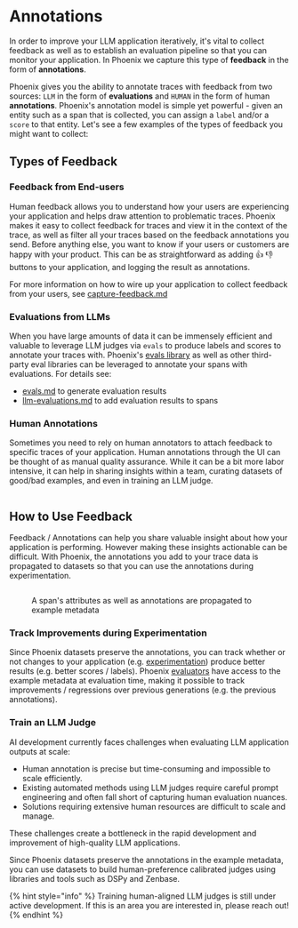 # Annotations

In order to improve your LLM application iteratively, it's vital to collect feedback as well as to establish an evaluation pipeline so that you can monitor your application. In Phoenix we capture this type of **feedback** in the form of **annotations**.

Phoenix gives you the ability to annotate traces with feedback from two sources: `LLM` in the form of **evaluations** and `HUMAN` in the form of human **annotations**. Phoenix's annotation model is simple yet powerful - given an entity such as a span that is collected, you can assign a `label` and/or a `score` to that entity. Let's see a few examples of the types of feedback you might want to collect:

## Types of Feedback

### Feedback from End-users

Human feedback allows you to understand how your users are experiencing your application and helps draw attention to problematic traces. Phoenix makes it easy to collect feedback for traces and view it in the context of the trace, as well as filter all your traces based on the feedback annotations you send. Before anything else, you want to know if your users or customers are happy with your product. This can be as straightforward as adding :thumbsup: :thumbsdown: buttons to your application, and logging the result as annotations.

For more information on how to wire up your application to collect feedback from your users, see [capture-feedback.md](../how-to-tracing/feedback-and-annotations/capture-feedback.md "mention")

### Evaluations from LLMs

When you have large amounts of data it can be immensely efficient and valuable to leverage LLM judges via `evals` to produce labels and scores to annotate your traces with. Phoenix's [evals library](../../evaluation/llm-evals.md) as well as other third-party eval libraries can be leveraged to annotate your spans with evaluations. For details see:

* [evals.md](../../evaluation/evals.md "mention") to generate evaluation results
* [llm-evaluations.md](../how-to-tracing/feedback-and-annotations/llm-evaluations.md "mention") to add evaluation results to spans

### Human Annotations

Sometimes you need to rely on human annotators to attach feedback to specific traces of your application. Human annotations through the UI can be thought of as manual quality assurance. While it can be a bit more labor intensive, it can help in sharing insights within a team, curating datasets of good/bad examples, and even in training an LLM judge.

<figure><img src="https://storage.googleapis.com/arize-assets/phoenix/assets/images/annotation_flow.gif" alt=""><figcaption></figcaption></figure>

## How to Use Feedback

Feedback / Annotations can help you share valuable insight about how your application is performing. However making these insights actionable can be difficult. With Phoenix, the annotations you add to your trace data is propagated to datasets so that you can use the annotations during experimentation.

<figure><img src="https://storage.googleapis.com/arize-assets/phoenix/assets/images/span_to_dataset_example.png" alt=""><figcaption><p>A span's attributes as well as annotations are propagated to example metadata</p></figcaption></figure>

### Track Improvements during Experimentation

Since Phoenix datasets preserve the annotations, you can track whether or not changes to your application (e.g. [experimentation](../../datasets-and-experiments/how-to-experiments/#how-to-run-experiments)) produce better results (e.g. better scores / labels). Phoenix [evaluators](../../datasets-and-experiments/how-to-experiments/using-evaluators.md) have access to the example metadata at evaluation time, making it possible to track improvements / regressions over previous generations (e.g. the previous annotations).

### Train an LLM Judge

AI development currently faces challenges when evaluating LLM application outputs at scale:

* Human annotation is precise but time-consuming and impossible to scale efficiently.
* Existing automated methods using LLM judges require careful prompt engineering and often fall short of capturing human evaluation nuances.
* Solutions requiring extensive human resources are difficult to scale and manage.

These challenges create a bottleneck in the rapid development and improvement of high-quality LLM applications.

Since Phoenix datasets preserve the annotations in the example metadata, you can use datasets to build human-preference calibrated judges using libraries and tools such as DSPy and Zenbase.

{% hint style="info" %}
Training human-aligned LLM judges is still under active development. If this is an area you are interested in, please reach out!
{% endhint %}
